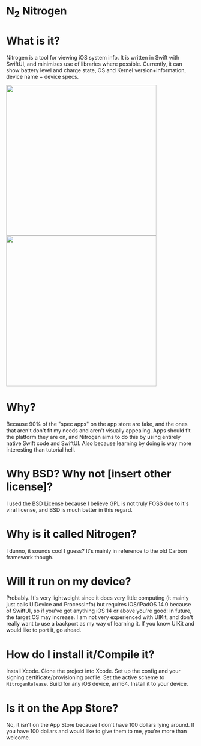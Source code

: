 # N<sub>2</sub> Nitrogen 

# What is it?

Nitrogen is a tool for viewing iOS system info. It is written in Swift with SwiftUI, and minimizes use of libraries where possible.
Currently, it can show battery level and charge state, OS and Kernel version+information, device name + device specs.

<p float="left">
  <img src="https://user-images.githubusercontent.com/54189319/141285732-48f9ccd9-fee3-49e2-aa6f-7c6f41a1c71a.png" width="400">
  <img src="https://user-images.githubusercontent.com/54189319/141285830-36cc958b-74aa-44d4-a007-fba3d3f2f117.png" width="400">
</p>

# Why?

Because 90% of the "spec apps" on the app store are fake, and the ones that aren't don't fit my needs and aren't visually appealing. Apps should fit the platform they are on, and Nitrogen aims to do this by using entirely native Swift code and SwiftUI. Also because learning by doing is way more interesting than tutorial hell.

# Why BSD? Why not [insert other license]?

I used the BSD License because I believe GPL is not truly FOSS due to it's viral license, and BSD is much better in this regard.

# Why is it called Nitrogen?

I dunno, it sounds cool I guess? It's mainly in reference to the old Carbon framework though.

# Will it run on my device?

Probably. It's very lightweight since it does very little computing (it mainly just calls UIDevice and ProcessInfo) but requires iOS/iPadOS 14.0 because of SwiftUI, so if you've got anything iOS 14 or above you're good! In future, the target OS may increase. I am not very experienced with UIKit, and don't really want to use a backport as my way of learning it. If you know UIKit and would like to port it, go ahead.

# How do I install it/Compile it?

Install Xcode. Clone the project into Xcode. Set up the config and your signing certificate/provisioning profile. Set the active scheme to ```NitrogenRelease```. Build for any iOS device, arm64. Install it to your device. 

# Is it on the App Store?

No, it isn't on the App Store because I don't have 100 dollars lying around. If you have 100 dollars and would like to give them to me, you're more than welcome.
